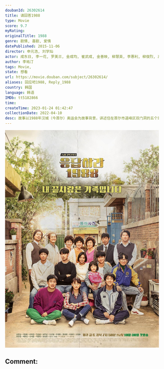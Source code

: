 ```yaml
---
doubanId: 26302614
title: 请回答1988
type: Movie
score: 9.7
myRating: 
originalTitle: 1988
genre: 剧情, 喜剧, 爱情
datePublished: 2015-11-06
director: 申元浩, 刘学灿
actor: 成东日, 李一花, 罗美兰, 金成均, 崔武成, 金善映, 柳慧英, 李惠利, 柳俊烈, 高庚杓, 朴宝剑, 安宰弘, 李东辉, 崔胜元, 金秀路, 李美妍, 金柱赫, 全美善, 李世英, 金英玉, 朴智允, 李秀卿, 金太勋, 朴正民, 高昌锡, 丁海寅, 刘在明, 金雪, 李敏芝, 郑元中, 吕会铉, 禹贤, 郑侑敏, 李文贞, 李在均, 孙珊, 裴侑蓝, 宋英奎, 宋英才, 孙荣顺, 李清美, 朴胜泰, 金仲基, 车烨, 车顺裴, 韩兑一, 吴东旻, 赵昌根, 金旲兴, 李振权, 沈勋基, 闵俊贤, 郑宇, 孙恩书, 沈惠妍, 李钟赫, 高雅拉, 申秀贤, 刘贤宗, 吕运福, 刘智秀, 申菲, 申英珍, 郑贤锡, 任哲秀
author: 李祐汀
tags: Movie, 
state: 想看
url: https://movie.douban.com/subject/26302614/
aliases: 回应吧1988, Reply_1988
country: 韩国
language: 韩语
IMDb: tt5182866
time: 
createTime: 2023-01-24 01:42:47
collectionDate: 2022-04-10
desc: 故事以1988年汉城（今首尔）奥运会为故事背景，讲述住在首尔市道峰区双门洞的五个家庭的故事，这五个家庭的孩子中，都生于1971年的德善、善宇、东龙、崔泽、正焕，是从小一起长大的好朋友，1988年正处于...
---
```


![image](assets/p2272563445.jpg)

Comment: 
---

